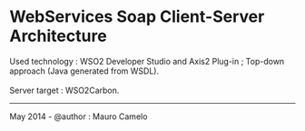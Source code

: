 # WebServices Soap Client-Server Architecture

Used technology : WSO2 Developer Studio and Axis2 Plug-in ; Top-down approach (Java generated from WSDL).
<br><br>
Server target : WSO2Carbon.
____________________________________

May 2014 - @author : Mauro Camelo
